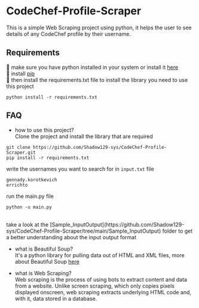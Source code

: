 # CodeChef-Profile-Scraper
This is a simple Web Scraping project using python, it helps the user to see details of any CodeChef profile by their username.

## Requirements
:small_red_triangle_down: make sure you have python installed in your system or install it [here](https://www.python.org/downloads/)<br/>
:small_red_triangle_down: install [pip](https://pip.pypa.io/en/stable/)<br/>
:small_red_triangle_down: then install the requirements.txt file to install the library you need to use this project<br/>
```terminal
python install -r requirements.txt
```

## FAQ
- how to use this project?<br/>
Clone the project and install the library that are required<br/>
```terminal
git clone https://github.com/Shadow129-sys/CodeChef-Profile-Scraper.git
pip install -r requirements.txt
```
write the usernames you want to search for in `input.txt` file<br/>
```text
gennady.korotkevich
errichto
```
run the main.py file<br/>
```terminal
python -u main.py
```
<br/>
take a look at the [Sample_InputOutput](https://github.com/Shadow129-sys/CodeChef-Profile-Scraper/tree/main/Sample_InputOutput) folder to get a better understanding about the input output format

- what is Beautiful Soup?<br/>
It's a python library for pulling data out of HTML and XML files, more about Beautiful Soup [here](https://www.crummy.com/software/BeautifulSoup/bs4/doc/)

- what is Web Scraping?<br/>
Web scraping is the process of using bots to extract content and data from a website. Unlike screen scraping, which only copies pixels displayed onscreen, web scraping extracts underlying HTML code and, with it, data stored in a database.
